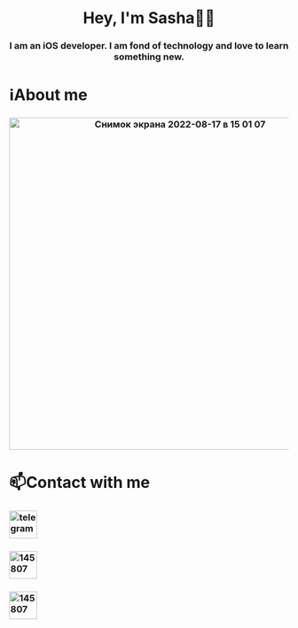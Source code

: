 <h1 align="center">Hey, I'm Sasha👨‍💻</a> 
<h3 align="center">I am an iOS developer. I am fond of technology and love to learn something new.</h3>

<h1 align="left">ℹ️About me</a>
<h3 align="center"><img width="600" 
alt="Снимок экрана 2022-08-17 в 15 01 07" src="https://user-images.githubusercontent.com/58693867/185113896-cdc7ec98-b06c-4e9e-9a0a-9fce9f7b8fba.png"</h3>

<h1 align="left">📫Contact with me</a>
<h3 align="left"> <a href="https://t.me/dorofeevs"><img width="50" src="https://user-images.githubusercontent.com/58693867/185145158-16e269c6-45dd-4f1b-b9d4-4f4f951a7356.png" alt="telegram"></a> 
<h3 align="left"> <a href="https://www.linkedin.com/in/aleksandr-dorofeev-5b079a231"><img width="50" src="https://user-images.githubusercontent.com/58693867/185146033-ec1b4956-984c-416b-9ada-753efe304e5c.png" alt="145807"></a>
<h3 align="left"> <a href="https://github.com/aleksandr-dorofeev"><img width="50" src="https://user-images.githubusercontent.com/58693867/185147105-7380d453-460d-482b-ac93-c53b3aaa5187.png" alt="145807"></a>
  

  
<!--
**dorofeeevs/dorofeeevs** is a ✨ _special_ ✨ repository because its `README.md` (this file) appears on your GitHub profile.

Here are some ideas to get you started:

- 🔭 I’m currently working on ...
- 🌱 I’m currently learning ...
- 👯 I’m looking to collaborate on ...
- 🤔 I’m looking for help with ...
- 💬 Ask me about ...
- 📫 How to reach me: ...
- 😄 Pronouns: ...
- ⚡ Fun fact: ...
-->
